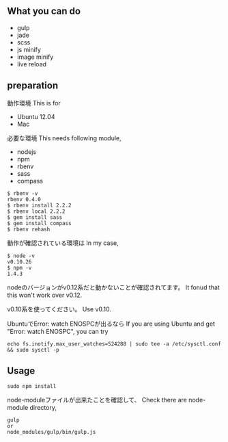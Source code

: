 ## What you can do
- gulp
- jade
- scss
- js minify
- image minify
- live reload

## preparation

動作環境
This is for
- Ubuntu 12.04
- Mac

必要な環境
This needs following module,
- nodejs
- npm
- rbenv
- sass
- compass

```
$ rbenv -v
rbenv 0.4.0
$ rbenv install 2.2.2
$ rbenv local 2.2.2
$ gem install sass
$ gem install compass
$ rbenv rehash

```

動作が確認されている環境は
In my case, 

```
$ node -v
v0.10.26
$ npm -v
1.4.3
```

nodeのバージョンがv0.12系だと動かないことが確認されてます。
It fonud that this won't work over v0.12.

v0.10系を使ってください。
Use v0.10.

UbuntuでError: watch ENOSPCが出るなら
If you are using Ubuntu and get "Error: watch ENOSPC", you can try
```
echo fs.inotify.max_user_watches=524288 | sudo tee -a /etc/sysctl.conf && sudo sysctl -p
```

## Usage
```
sudo npm install
```

node-moduleファイルが出来たことを確認して、
Check there are node-module directory,
```
gulp
or 
node_modules/gulp/bin/gulp.js
```